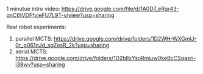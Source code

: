 1 minutue intro video:
https://drive.google.com/file/d/1A0D7_eRgr43-qnC6tVDFfvjeFU7L9T-v/view?usp=sharing

Real robot experiments:
1. parallel MCTS: https://drive.google.com/drive/folders/1D2WH-WXGmlJ-0r_p061nJd_sqZesR_2k?usp=sharing
2. serial MCTS: https://drive.google.com/drive/folders/1D2blIxYsoRmiuw0keBcCSqaxri-i38wv?usp=sharing
